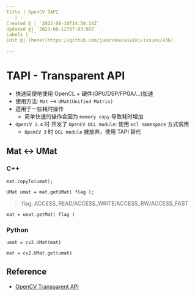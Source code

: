 ```yaml
---
Title | OpenCV TAPI
-- | --
Created @ | `2023-08-10T14:58:14Z`
Updated @| `2023-08-12T07:03:00Z`
Labels | ``
Edit @| [here](https://github.com/junxnone/aiwiki/issues/436)

---
```

# TAPI - Transparent API
- 快速简便地使用 OpenCL + 硬件(GPU/DSP/FPGA/...)加速
- 使用方法: `Mat` --> `UMat(Unified Matrix)`
- 适用于一些耗时操作
  - 简单快速的操作会因为 `memory copy` 导致耗时增加
- `OpenCV 2.4` 时 开发了 `OpenCV OCL module`: 使用 `ocl namespace` 方式调用
  - `OpenCV 3` 时 `OCL module` 被放弃，使用 TAPI 替代 


## Mat <-> UMat

### C++

```
mat.copyTo(umat);
```

```
UMat umat = mat.getUMat( flag );
```

> flag: ACCESS_READ/ACCESS_WRITE/ACCESS_RW/ACCESS_FAST

```
mat = umat.getMat( flag )
```

### Python

```
umat = cv2.UMat(mat)
```

```
mat = cv2.UMat.get(umat)
```



## Reference
- [OpenCV Transparent API](https://learnopencv.com/opencv-transparent-api/)
